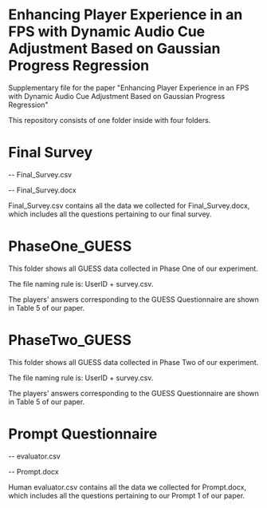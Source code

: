 # Enhancing Player Experience in an FPS with Dynamic Audio Cue Adjustment Based on Gaussian Progress Regression

Supplementary file for the paper "Enhancing Player Experience in an FPS with Dynamic Audio Cue Adjustment Based on Gaussian Progress Regression"

This repository consists of one folder inside with four folders.

# Final Survey

-- Final_Survey.csv

-- Final_Survey.docx

Final_Survey.csv contains all the data we collected for Final_Survey.docx, which includes all the questions pertaining to our final survey.

# PhaseOne_GUESS
This folder shows all GUESS data collected in Phase One of our experiment. 

The file naming rule is: UserID + survey.csv.

The players' answers corresponding to the GUESS Questionnaire are shown in Table 5 of our paper.

# PhaseTwo_GUESS
This folder shows all GUESS data collected in Phase Two of our experiment. 

The file naming rule is: UserID + survey.csv.

The players' answers corresponding to the GUESS Questionnaire are shown in Table 5 of our paper.

# Prompt Questionnaire

-- evaluator.csv

-- Prompt.docx

Human evaluator.csv contains all the data we collected for Prompt.docx, which includes all the questions pertaining to our Prompt 1 of our paper.
